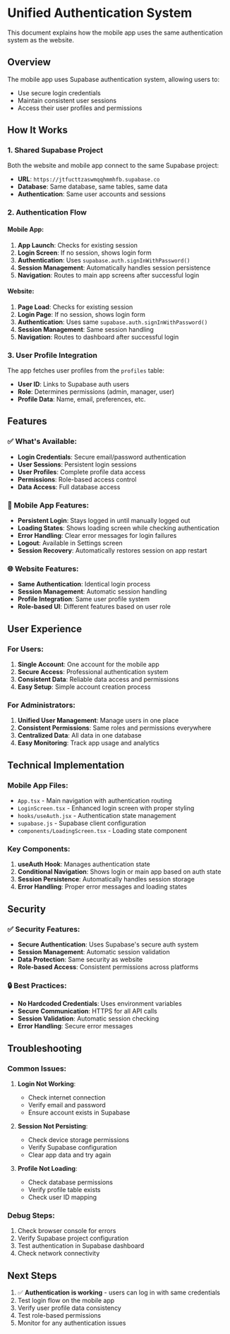 # Unified Authentication System

This document explains how the mobile app uses the same authentication system as the website.

## Overview

The mobile app uses Supabase authentication system, allowing users to:
- Use secure login credentials
- Maintain consistent user sessions
- Access their user profiles and permissions

## How It Works

### 1. Shared Supabase Project
Both the website and mobile app connect to the same Supabase project:
- **URL**: `https://jtfucttzaswmqqhmmhfb.supabase.co`
- **Database**: Same database, same tables, same data
- **Authentication**: Same user accounts and sessions

### 2. Authentication Flow

#### Mobile App:
1. **App Launch**: Checks for existing session
2. **Login Screen**: If no session, shows login form
3. **Authentication**: Uses `supabase.auth.signInWithPassword()`
4. **Session Management**: Automatically handles session persistence
5. **Navigation**: Routes to main app screens after successful login

#### Website:
1. **Page Load**: Checks for existing session
2. **Login Page**: If no session, shows login form
3. **Authentication**: Uses same `supabase.auth.signInWithPassword()`
4. **Session Management**: Same session handling
5. **Navigation**: Routes to dashboard after successful login

### 3. User Profile Integration

The app fetches user profiles from the `profiles` table:
- **User ID**: Links to Supabase auth users
- **Role**: Determines permissions (admin, manager, user)
- **Profile Data**: Name, email, preferences, etc.

## Features

### ✅ What's Available:
- **Login Credentials**: Secure email/password authentication
- **User Sessions**: Persistent login sessions
- **User Profiles**: Complete profile data access
- **Permissions**: Role-based access control
- **Data Access**: Full database access

### 📱 Mobile App Features:
- **Persistent Login**: Stays logged in until manually logged out
- **Loading States**: Shows loading screen while checking authentication
- **Error Handling**: Clear error messages for login failures
- **Logout**: Available in Settings screen
- **Session Recovery**: Automatically restores session on app restart

### 🌐 Website Features:
- **Same Authentication**: Identical login process
- **Session Management**: Automatic session handling
- **Profile Integration**: Same user profile system
- **Role-based UI**: Different features based on user role

## User Experience

### For Users:
1. **Single Account**: One account for the mobile app
2. **Secure Access**: Professional authentication system
3. **Consistent Data**: Reliable data access and permissions
4. **Easy Setup**: Simple account creation process

### For Administrators:
1. **Unified User Management**: Manage users in one place
2. **Consistent Permissions**: Same roles and permissions everywhere
3. **Centralized Data**: All data in one database
4. **Easy Monitoring**: Track app usage and analytics

## Technical Implementation

### Mobile App Files:
- `App.tsx` - Main navigation with authentication routing
- `LoginScreen.tsx` - Enhanced login screen with proper styling
- `hooks/useAuth.jsx` - Authentication state management
- `supabase.js` - Supabase client configuration
- `components/LoadingScreen.tsx` - Loading state component

### Key Components:
1. **useAuth Hook**: Manages authentication state
2. **Conditional Navigation**: Shows login or main app based on auth state
3. **Session Persistence**: Automatically handles session storage
4. **Error Handling**: Proper error messages and loading states

## Security

### ✅ Security Features:
- **Secure Authentication**: Uses Supabase's secure auth system
- **Session Management**: Automatic session validation
- **Data Protection**: Same security as website
- **Role-based Access**: Consistent permissions across platforms

### 🔒 Best Practices:
- **No Hardcoded Credentials**: Uses environment variables
- **Secure Communication**: HTTPS for all API calls
- **Session Validation**: Automatic session checking
- **Error Handling**: Secure error messages

## Troubleshooting

### Common Issues:

1. **Login Not Working**:
   - Check internet connection
   - Verify email and password
   - Ensure account exists in Supabase

2. **Session Not Persisting**:
   - Check device storage permissions
   - Verify Supabase configuration
   - Clear app data and try again

3. **Profile Not Loading**:
   - Check database permissions
   - Verify profile table exists
   - Check user ID mapping

### Debug Steps:
1. Check browser console for errors
2. Verify Supabase project configuration
3. Test authentication in Supabase dashboard
4. Check network connectivity

## Next Steps

1. ✅ **Authentication is working** - users can log in with same credentials
2. Test login flow on the mobile app
3. Verify user profile data consistency
4. Test role-based permissions
5. Monitor for any authentication issues 